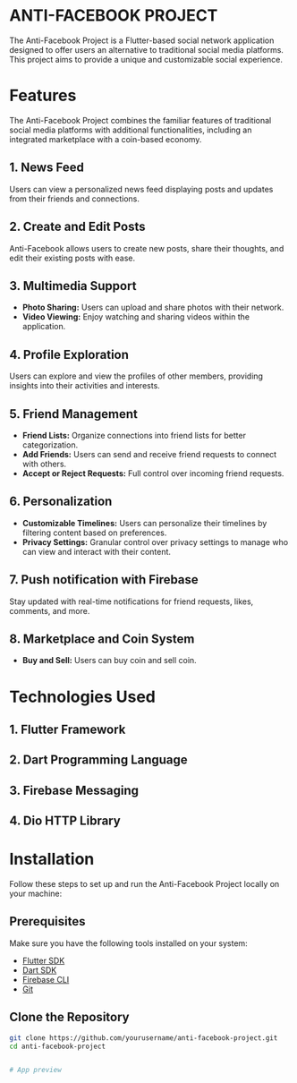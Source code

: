 # ANTI-FACEBOOK PROJECT
The Anti-Facebook Project is a Flutter-based social network application designed to offer users an alternative to traditional social media platforms. This project aims to provide a unique and customizable social experience.

# Features
The Anti-Facebook Project combines the familiar features of traditional social media platforms with additional functionalities, including an integrated marketplace with a coin-based economy.
## 1. News Feed

Users can view a personalized news feed displaying posts and updates from their friends and connections.

## 2. Create and Edit Posts

Anti-Facebook allows users to create new posts, share their thoughts, and edit their existing posts with ease.

## 3. Multimedia Support

- **Photo Sharing:** Users can upload and share photos with their network.
- **Video Viewing:** Enjoy watching and sharing videos within the application.

## 4. Profile Exploration

Users can explore and view the profiles of other members, providing insights into their activities and interests.

## 5. Friend Management

- **Friend Lists:** Organize connections into friend lists for better categorization.
- **Add Friends:** Users can send and receive friend requests to connect with others.
- **Accept or Reject Requests:** Full control over incoming friend requests.

## 6. Personalization

- **Customizable Timelines:** Users can personalize their timelines by filtering content based on preferences.
- **Privacy Settings:** Granular control over privacy settings to manage who can view and interact with their content.

## 7. Push notification with Firebase

Stay updated with real-time notifications for friend requests, likes, comments, and more.

## 8. Marketplace and Coin System

- **Buy and Sell:** Users can buy coin and sell coin.

# Technologies Used
## 1. Flutter Framework
## 2. Dart Programming Language
## 3. Firebase Messaging
## 4. Dio HTTP Library

# Installation

Follow these steps to set up and run the Anti-Facebook Project locally on your machine:

## Prerequisites

Make sure you have the following tools installed on your system:

- [Flutter SDK](https://flutter.dev/docs/get-started/install)
- [Dart SDK](https://dart.dev/get-dart)
- [Firebase CLI](https://firebase.google.com/docs/cli#install-cli-mac-linux)
- [Git](https://git-scm.com/book/en/v2/Getting-Started-Installing-Git)

## Clone the Repository

```bash
git clone https://github.com/yourusername/anti-facebook-project.git
cd anti-facebook-project


# App preview


